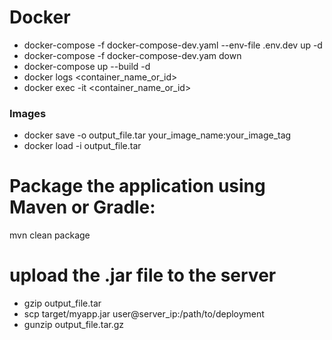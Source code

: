 # Docker
- docker-compose -f docker-compose-dev.yaml --env-file .env.dev up -d
- docker-compose -f docker-compose-dev.yam down
- docker-compose up --build -d
- docker logs <container_name_or_id>
- docker exec -it <container_name_or_id> <command>
### Images
- docker save -o output_file.tar your_image_name:your_image_tag
- docker load -i output_file.tar

# Package the application using Maven or Gradle:
mvn clean package

# upload the .jar file to the server
- gzip output_file.tar
- scp target/myapp.jar user@server_ip:/path/to/deployment
- gunzip output_file.tar.gz

